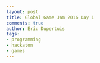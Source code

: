 ```yaml
---
layout: post
title: Global Game Jam 2016 Day 1
comments: true
author: Eric Dupertuis
tags:
- programming
- hackaton
- games
---
```

